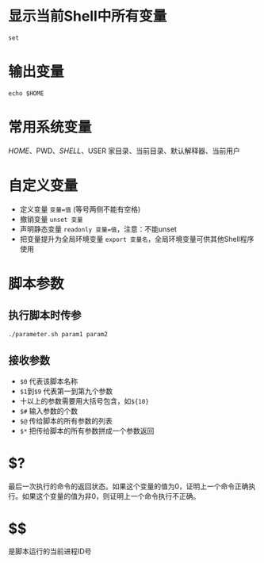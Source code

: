 # 显示当前Shell中所有变量

```
set
```

# 输出变量

```
echo $HOME
```

# 常用系统变量

$HOME、$PWD、$SHELL、$USER
家目录、当前目录、默认解释器、当前用户

# 自定义变量

- 定义变量 `变量=值` (等号两侧不能有空格)
- 撤销变量 `unset 变量`
- 声明静态变量 `readonly 变量=值`，注意：不能unset
- 把变量提升为全局环境变量 `export 变量名`，全局环境变量可供其他Shell程序使用

# 脚本参数

## 执行脚本时传参
```
./parameter.sh param1 param2
```

## 接收参数

- `$0` 代表该脚本名称
- `$1`到`$9` 代表第一到第九个参数
- 十以上的参数需要用大括号包含，如`${10}`
- `$#` 输入参数的个数
- `$@` 传给脚本的所有参数的列表
- `$*` 把传给脚本的所有参数拼成一个参数返回

# $?

最后一次执行的命令的返回状态。如果这个变量的值为0，证明上一个命令正确执行。如果这个变量的值为非0，则证明上一个命令执行不正确。

# $$

是脚本运行的当前进程ID号

